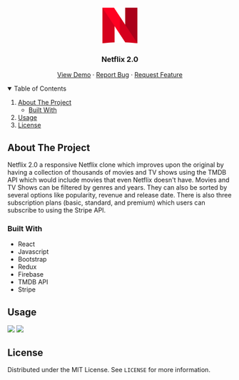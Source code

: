 <!--

<!-- PROJECT LOGO -->
<br />
<p align="center">
  <a href="https://github.com/Curlos/Rock-Paper-Scissors">
    <img src="/public/netflix_icon.png" alt="Logo" width="80" height="80">
  </a>

  <h3 align="center">Netflix 2.0</h3>

  <p align="center">
    <a href="https://netflix-clone-e0edc.web.app/">View Demo</a>
    ·
    <a href="https://github.com/curlos/netflix-clone/issues">Report Bug</a>
    ·
    <a href="https://github.com/curlos/netflix-clone/issues">Request Feature</a>
  </p>
</p>



<!-- TABLE OF CONTENTS -->
<details open="open">
  <summary>Table of Contents</summary>
  <ol>
    <li>
      <a href="#about-the-project">About The Project</a>
      <ul>
        <li><a href="#built-with">Built With</a></li>
      </ul>
    </li>
    <li><a href="#usage">Usage</a></li>
    <li><a href="#license">License</a></li>
  </ol>
</details>



<!-- ABOUT THE PROJECT -->
## About The Project

Netflix 2.0 a responsive Netflix clone which improves upon the original by having a collection of thousands of movies and TV shows using the TMDB API which would include movies that even Netflix doesn't have. Movies and TV Shows can be filtered by genres and years. They can also be sorted by several options like popularity, revenue and release date. There is also three subscription plans (basic, standard, and premium) which users can subscribe to using the Stripe API.
### Built With

* React
* Javascript
* Bootstrap
* Redux
* Firebase
* TMDB API
* Stripe


<!-- USAGE EXAMPLES -->
## Usage


<div style={{"display": "flex"}}>
  <div style={{"display": "flex"}}>
    <img src="https://user-images.githubusercontent.com/41396365/148654247-e40f8c14-9ff0-436f-a329-943aab929701.png" height="250" />
    <img src="https://user-images.githubusercontent.com/41396365/148654251-b4fe9b87-0190-400d-900b-b600eb736cb0.png" height="250" />
  </div>

</div>



<!-- LICENSE -->
## License

Distributed under the MIT License. See `LICENSE` for more information.
